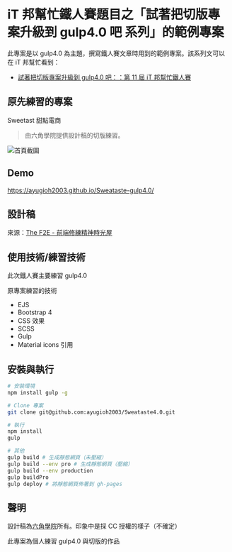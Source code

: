 #  iT 邦幫忙鐵人賽題目之「試著把切版專案升級到 gulp4.0 吧 系列」的範例專案

此專案是以 gulp4.0 為主題，撰寫鐵人賽文章時用到的範例專案。該系列文可以在 iT 邦幫忙看到：
* [試著把切版專案升級到 gulp4.0 吧：：第 11 屆 iT 邦幫忙鐵人賽](https://ithelp.ithome.com.tw/users/20104132/ironman/2921)


## 原先練習的專案

Sweetast 甜點電商

> 由六角學院提供設計稿的切版練習。

![首頁截圖](https://i.imgur.com/j988j4s.png)


## Demo
https://ayugioh2003.github.io/Sweataste-gulp4.0/

## 設計稿
來源：[The F2E - 前端修練精神時光屋](https://www.facebook.com/groups/173311386703334/permalink/247893602578445/)


## 使用技術/練習技術

此次鐵人賽主要練習 gulp4.0

原專案練習的技術
* EJS
* Bootstrap 4
* CSS 效果
* SCSS
* Gulp
* Material icons 引用


## 安裝與執行

```bash
# 安裝環境
npm install gulp -g

# Clone 專案
git clone git@github.com:ayugioh2003/Sweataste4.0.git

# 執行
npm install
gulp

# 其他
gulp build # 生成靜態網頁（未壓縮）
gulp build --env pro # 生成靜態網頁（壓縮）
gulp build --env production
gulp buildPro
gulp deploy # 將靜態網頁佈署到 gh-pages
```


## 聲明

設計稿為[六角學院](https://www.facebook.com/groups/173311386703334/permalink/247893602578445/)所有。印象中是採 CC 授權的樣子（不確定）

此專案為個人練習 gulp4.0 與切版的作品